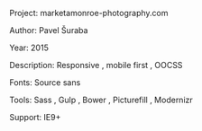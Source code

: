 Project: marketamonroe-photography.com

Author: Pavel Šuraba

Year: 2015

Description: Responsive , mobile first , OOCSS

Fonts: Source sans

Tools: Sass , Gulp , Bower , Picturefill , Modernizr

Support: IE9+